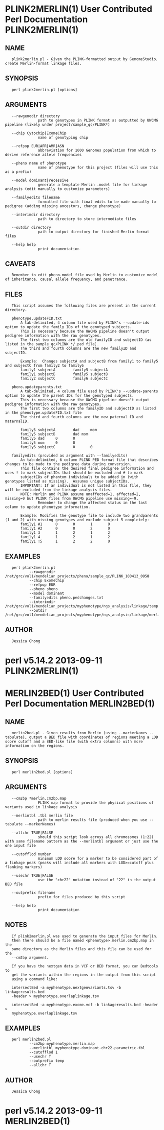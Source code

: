 # PLINK2MERLIN(1)       User Contributed Perl Documentation      PLINK2MERLIN(1)



## NAME
       plink2merlin.pl - Given the PLINK-formatted output by GenomeStudio,        create Merlin-format linkage files.

## SYNOPSIS
       perl plink2merlin.pl [options]

## ARGUMENTS
       --rawgenodir directory
                   path to genotypes in PLINK format as outputted by UWCMG pipeline (likely under project/sample_qc/PLINK*)

       --chip Cytochip|ExomeChip
                   name of genotyping chip

       --refpop EUR|AFR|AMR|ASN
                   abbreviation for 1000 Genomes population from which to derive reference allele frequencies

       --pheno name of phenotype
                   name of phenotype for this project (files will use this as a prefix)

       --model dominant|recessive
                   generate a template Merlin .model file for linkage analysis (edit manually to customize parameters)

       --familyedits filename
                   formatted file with final edits to be made manually to pedigree (adding missing ancestors, change phenotype)

       --interimdir directory
                   path to directory to store intermediate files

       --outdir directory
                   path to output directory for finished Merlin format files

       --help help
                   print documentation

## CAVEATS
       Remember to edit pheno.model file used by Merlin to customize model of inheritance, causal allele frequency, and penetrance.

## FILES
       This script assumes the following files are present in the current directory.

       phenotype.updateFID.txt
           A tab-delimited, 4 column file used by PLINK's --update-ids option to update the family IDs of the genotyped subjects.
           This is necessary because the UWCMG pipeline doesn't output pedigree information with the raw genotypes.
           The first two columns are the old familyID and subjectID (as listed in the sample_qc/PLINK_*/.ped file).
           The third and fourth columns are the new familyID and subjectID.

           Example:  Changes subjectA and subjectB from family1 to family5 and subjectC from family2 to family6
           family1 subjectA        family5 subjectA
           family1 subjectB        family5 subjectB
           family2 subjectC        family6 subjectC

       pheno.updateparents.txt
           A tab-delimited, 4 column file used by PLINK's --update-parents option to update the parent IDs for the genotyped subjects.
           This is necessary because the UWCMG pipeline doesn't output pedigree information with the raw genotypes.
           The first two columns are the familyID and subjectID as listed in the phenotype.updateFID.txt file
           The third and fourth columns are the new paternal ID and maternalID.

           family5 subjectA        dad     mom
           family5 subjectB        dad mom
           family5 dad     0       0
           family5 mom     0       0
           family6 subjectC        0       0

       familyedits (provided as argument with --familyedits)
           An tab-delimited, 6 column PLINK PED format file that describes changes to be made to the pedigree data during conversion.
           This file contains the desired final pedigree information and uses ! to mark subjectIDs that should be excluded and # to mark
           subjectIDs of phantom individuals to be added in (with genotypes listed as missing).  Assumes unique subjectIDs.
           IMPORTANT: If an individual is not listed in this file, they will be excluded from the linkage analysis files.
           NOTE: Merlin and PLINK assume unaffected=1, affected=2, missing=0 but PLINK files from UWCMG pipeline use missing=-9.
                   Remember to change the affected status in the last column to update phenotype information.

           Example: Modifies the genotype file to include two grandparents (1 and 2) with missing genotypes and exclude subject 5 completely:
           family1 #1      0       0       1       0
           family1 #2      0       0       2       0
           family1 3       1       2       1       2
           family1 4       1       2       1       2
           family1 !5      1       2       2       0

## EXAMPLES
       perl plink2merlin.pl
               --rawgenodir /net/grc/vol1/mendelian_projects/pheno/sample_qc/PLINK_100413_0958
               --chip ExomeChip
               --refpop EUR
               --pheno pheno
               --model dominant
               --familyedits pheno.pedchanges.txt
               --interimdir /net/grc/vol1/mendelian_projects/myphenotype/ngs_analysis/linkage/temp
               --outdir /net/grc/vol1/mendelian_projects/myphenotype/ngs_analysis/linkage/merlin

## AUTHOR
       Jessica Chong 



# perl v5.14.2                      2013-09-11                   PLINK2MERLIN(1)









# MERLIN2BED(1)         User Contributed Perl Documentation        MERLIN2BED(1)



## NAME
       merlin2bed.pl - Given results from Merlin (using --markerNames --tabulate), output a BED file with coordinates of regions meeting a LOD score cutoff and a BED-like file (with extra columns) with more information on the regions.

## SYNOPSIS
       perl merlin2bed.pl [options]

## ARGUMENTS
       --cm2bp *merlin.cm2bp.map
                   PLINK map format to provide the physical positions of variants used in linkage analysis

       --merlintbl .tbl merlin file
                   path to merlin results file (produced when you use --tabulate --markerNames)

       --allchr TRUE|FALSE
                   should this script look across all chromosomes (1:22) with same filename pattern as the --merlintbl argument or just use the one input file

       --cutofflod number
                   minimum LOD score for a marker to be considered part of a linkage peak (peaks will include all markers with LOD>=cutoff plus flanking markers)

       --usechr TRUE|FALSE
                   use the "chr22" notation instead of "22" in the output BED file

       --outprefix filename
                   prefix for files produced by this script

       --help help
                   print documentation

## NOTES
       If plink2merlin.pl was used to generate the input files for Merlin,
       then there should be a file named <phenotype>.merlin.cm2bp.map in the
       same directory as the Merlin files and this file can be used for the
       --cm2bp argument.

       If you have the nextgen data in VCF or BED format, you can Bedtools to
       get the variants within the regions in the output from this script
       using a command like:

       intersectBed -a myphenotype.nextgenvariants.tsv -b linkageresults.bed
       -header > myphenotype.overlaplinkage.tsv

       intersectBed -a myphenotype.exome.vcf -b linkageresults.bed -header >
       myphenotype.overlaplinkage.tsv

## EXAMPLES
       perl merlin2bed.pl
               --cm2bp myphenotype.merlin.map
               --merlintbl myphenotype.dominant.chr22-parametric.tbl
               --cutofflod 1
               --usechr T
               --outprefix temp
               --allchr T

## AUTHOR
       Jessica Chong 


# perl v5.14.2                      2013-09-11                     MERLIN2BED(1)

